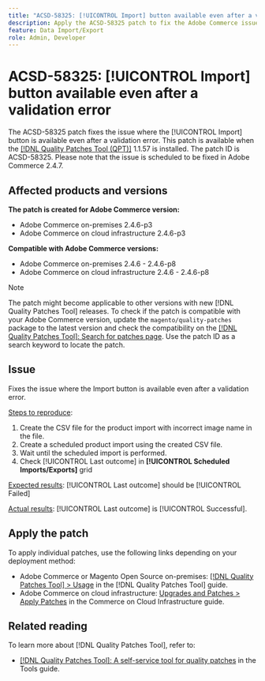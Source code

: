 ```yaml
---
title: "ACSD-58325: [!UICONTROL Import] button available even after a validation error"
description: Apply the ACSD-58325 patch to fix the Adobe Commerce issue where the [!UICONTROL Import] button is available even after a validation error.
feature: Data Import/Export
role: Admin, Developer
---
```


# ACSD-58325: [!UICONTROL Import] button available even after a validation error

The ACSD-58325 patch fixes the issue where the [!UICONTROL Import] button is available even after a validation error. This patch is available when the [[!DNL Quality Patches Tool (QPT)]](/help/tools/quality-patches-tool/quality-patches-tool-to-self-serve-quality-patches.md) 1.1.57 is installed. The patch ID is ACSD-58325. Please note that the issue is scheduled to be fixed in Adobe Commerce 2.4.7.

## Affected products and versions

**The patch is created for Adobe Commerce version:**
* Adobe Commerce on-premises 2.4.6-p3
* Adobe Commerce on cloud infrastructure 2.4.6-p3

**Compatible with Adobe Commerce versions:**
* Adobe Commerce on-premises 2.4.6 - 2.4.6-p8
* Adobe Commerce on cloud infrastructure 2.4.6 - 2.4.6-p8

>[!NOTE]
>
>The patch might become applicable to other versions with new [!DNL Quality Patches Tool] releases. To check if the patch is compatible with your Adobe Commerce version, update the `magento/quality-patches` package to the latest version and check the compatibility on the [[!DNL Quality Patches Tool]: Search for patches page](https://experienceleague.adobe.com/tools/commerce-quality-patches/index.html). Use the patch ID as a search keyword to locate the patch.

## Issue

Fixes the issue where the Import button is available even after a validation error.

<u>Steps to reproduce</u>:

1. Create the CSV file for the product import with incorrect image name in the file.
1. Create a scheduled product import using the created CSV file.
1. Wait until the scheduled import is performed.
1. Check [!UICONTROL Last outcome] in **[!UICONTROL Scheduled Imports/Exports]** grid

<u>Expected results</u>:
[!UICONTROL Last outcome] should be [!UICONTROL Failed]

<u>Actual results</u>:
[!UICONTROL Last outcome] is [!UICONTROL Successful].

## Apply the patch

To apply individual patches, use the following links depending on your deployment method:

* Adobe Commerce or Magento Open Source on-premises: [[!DNL Quality Patches Tool] > Usage](/help/tools/quality-patches-tool/usage.md) in the [!DNL Quality Patches Tool] guide.
* Adobe Commerce on cloud infrastructure: [Upgrades and Patches > Apply Patches](https://experienceleague.adobe.com/docs/commerce-cloud-service/user-guide/develop/upgrade/apply-patches.html) in the Commerce on Cloud Infrastructure guide.


## Related reading

To learn more about [!DNL Quality Patches Tool], refer to:

* [[!DNL Quality Patches Tool]: A self-service tool for quality patches](/help/tools/quality-patches-tool/quality-patches-tool-to-self-serve-quality-patches.md) in the Tools guide.

